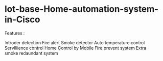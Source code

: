 # Iot-base-Home-automation-system-in-Cisco

Features :

Introder detection
Fire alert
Smoke detector
Auto temperature control
Servillience control Home
Control by Mobile
Fire prevent system
Extra smoke redaundant system
